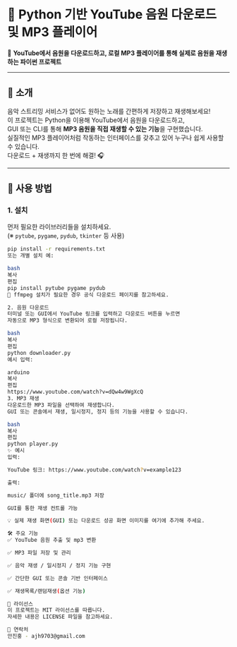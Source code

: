 # 🎵 Python 기반 YouTube 음원 다운로드 및 MP3 플레이어

📌 **YouTube에서 음원을 다운로드하고, 로컬 MP3 플레이어를 통해 실제로 음원을 재생하는 파이썬 프로젝트**

---

## 📸 소개

음악 스트리밍 서비스가 없어도 원하는 노래를 간편하게 저장하고 재생해보세요!  
이 프로젝트는 Python을 이용해 YouTube에서 음원을 다운로드하고,  
GUI 또는 CLI를 통해 **MP3 음원을 직접 재생할 수 있는 기능**을 구현했습니다.  
실질적인 MP3 플레이어처럼 작동하는 인터페이스를 갖추고 있어 누구나 쉽게 사용할 수 있습니다.  
다운로드 + 재생까지 한 번에 해결! 🎧

---

## 🚀 사용 방법

### 1. 설치

먼저 필요한 라이브러리들을 설치하세요.  
(※ `pytube`, `pygame`, `pydub`, `tkinter` 등 사용)

```bash
pip install -r requirements.txt
또는 개별 설치 예:

bash
복사
편집
pip install pytube pygame pydub
🔧 ffmpeg 설치가 필요한 경우 공식 다운로드 페이지를 참고하세요.

2. 음원 다운로드
터미널 또는 GUI에서 YouTube 링크를 입력하고 다운로드 버튼을 누르면
자동으로 MP3 형식으로 변환되어 로컬 저장됩니다.

bash
복사
편집
python downloader.py
예시 입력:

arduino
복사
편집
https://www.youtube.com/watch?v=dQw4w9WgXcQ
3. MP3 재생
다운로드한 MP3 파일을 선택하여 재생합니다.
GUI 또는 콘솔에서 재생, 일시정지, 정지 등의 기능을 사용할 수 있습니다.

bash
복사
편집
python player.py
✨ 예시
입력:

YouTube 링크: https://www.youtube.com/watch?v=example123

출력:

music/ 폴더에 song_title.mp3 저장

GUI를 통한 재생 컨트롤 가능

💡 실제 재생 화면(GUI) 또는 다운로드 성공 화면 이미지를 여기에 추가해 주세요.

🛠️ 주요 기능
✅ YouTube 음원 추출 및 mp3 변환

✅ MP3 파일 저장 및 관리

✅ 음악 재생 / 일시정지 / 정지 기능 구현

✅ 간단한 GUI 또는 콘솔 기반 인터페이스

✅ 재생목록/랜덤재생(옵션 기능)

📄 라이선스
이 프로젝트는 MIT 라이선스를 따릅니다.
자세한 내용은 LICENSE 파일을 참고하세요.

📧 연락처
안진홍 - ajh9703@gmail.com

